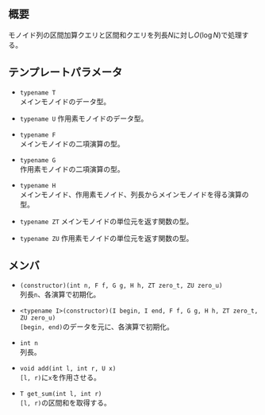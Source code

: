 ## 概要
モノイド列の区間加算クエリと区間和クエリを列長$N$に対し$O(\log N)$で処理する。

## テンプレートパラメータ
- `typename T`  
メインモノイドのデータ型。

- `typename U`
作用素モノイドのデータ型。

- `typename F`  
メインモノイドの二項演算の型。

- `typename G`  
作用素モノイドの二項演算の型。

- `typename H`  
メインモノイド、作用素モノイド、列長からメインモノイドを得る演算の型。

- `typename ZT`
メインモノイドの単位元を返す関数の型。

- `typename ZU`
作用素モノイドの単位元を返す関数の型。

## メンバ
- `(constructor)(int n, F f, G g, H h, ZT zero_t, ZU zero_u)`  
列長`n`、各演算で初期化。

- `<typename I>(constructor)(I begin, I end, F f, G g, H h, ZT zero_t, ZU zero_u)`  
`[begin, end)`のデータを元に、各演算で初期化。

- `int n`  
列長。

- `void add(int l, int r, U x)`  
`[l, r)`に`x`を作用させる。

- `T get_sum(int l, int r)`  
`[l, r)`の区間和を取得する。